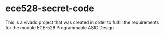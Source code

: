 # ece528-secret-code
This is a vivado project that was created in order to fulfill the requirements for the module ECE-528 Programmable ASIC Design
